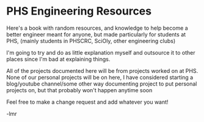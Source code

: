 # PHS Engineering Resources

Here's a book with random resources, and knowledge to help become a better engineer meant for anyone, but made particularly for students at PHS, \(mainly students in PHSCRC, SciOly, other engineering clubs\)

I'm going to try and do as little explanation myself and outsource it to other places since I'm bad at explaining things.

All of the projects documented here will be from projects worked on at PHS. None of our personal projects will be on here, I have considered starting a blog/youtube channel/some other way documenting project to put personal projects on, but that probably won't happen anytime soon

Feel free to make a change request and add whatever you want!



-lmr

